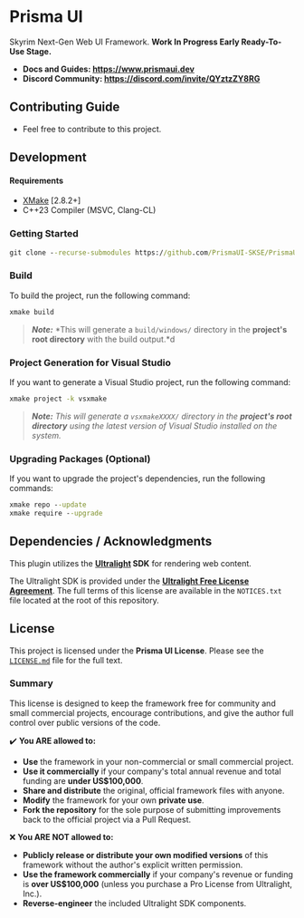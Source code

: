 ﻿# Prisma UI

Skyrim Next-Gen Web UI Framework. **Work In Progress Early Ready-To-Use Stage.**

- **Docs and Guides: https://www.prismaui.dev**
- **Discord Community: https://discord.com/invite/QYztzZY8RG**

## Contributing Guide

- Feel free to contribute to this project.

## Development

#### Requirements

- [XMake](https://xmake.io) [2.8.2+]
- C++23 Compiler (MSVC, Clang-CL)

### Getting Started

```bat
git clone --recurse-submodules https://github.com/PrismaUI-SKSE/PrismaUI.git
```

### Build

To build the project, run the following command:

```bat
xmake build
```

> **_Note:_** *This will generate a `build/windows/` directory in the **project's root directory** with the build output.*d

### Project Generation for Visual Studio

If you want to generate a Visual Studio project, run the following command:

```bat
xmake project -k vsxmake
```

> **_Note:_** _This will generate a `vsxmakeXXXX/` directory in the **project's root directory** using the latest version of Visual Studio installed on the system._

### Upgrading Packages (Optional)

If you want to upgrade the project's dependencies, run the following commands:

```bat
xmake repo --update
xmake require --upgrade
```

## Dependencies / Acknowledgments

This plugin utilizes the **[Ultralight](https://ultralig.ht) SDK** for rendering web content.

The Ultralight SDK is provided under the **[Ultralight Free License Agreement](https://ultralig.ht/free-license/LICENSE.txt)**. The full terms of this license are available in the `NOTICES.txt` file located at the root of this repository.

## License

This project is licensed under the **Prisma UI License**. Please see the [`LICENSE.md`](LICENSE.md) file for the full text.

### Summary

This license is designed to keep the framework free for community and small commercial projects, encourage contributions, and give the author full control over public versions of the code.

✔️ **You ARE allowed to:**
*   **Use** the framework in your non-commercial or small commercial project.
*   **Use it commercially** if your company's total annual revenue and total funding are **under US$100,000**.
*   **Share and distribute** the original, official framework files with anyone.
*   **Modify** the framework for your own **private use**.
*   **Fork the repository** for the sole purpose of submitting improvements back to the official project via a Pull Request.

❌ **You ARE NOT allowed to:**
*   **Publicly release or distribute your own modified versions** of this framework without the author's explicit written permission.
*   **Use the framework commercially** if your company's revenue or funding is **over US$100,000** (unless you purchase a Pro License from Ultralight, Inc.).
*   **Reverse-engineer** the included Ultralight SDK components.
